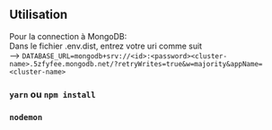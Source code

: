 ## Utilisation 

Pour la connection à MongoDB:  
Dans le fichier .env.dist, entrez votre uri comme suit  
--> `DATABASE_URL=mongodb+srv://<id>:<password><cluster-name>.5zfyfee.mongodb.net/?retryWrites=true&w=majority&appName=<cluster-name>`  

### `yarn` ou `npm install`
### `nodemon`
